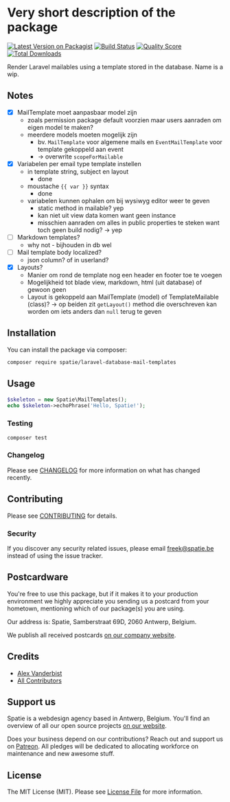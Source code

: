 # Very short description of the package

[![Latest Version on Packagist](https://img.shields.io/packagist/v/spatie/laravel-database-mail-templates.svg?style=flat-square)](https://packagist.org/packages/spatie/laravel-database-mail-templates)
[![Build Status](https://img.shields.io/travis/spatie/laravel-database-mail-templates/master.svg?style=flat-square)](https://travis-ci.org/spatie/laravel-database-mail-templates)
[![Quality Score](https://img.shields.io/scrutinizer/g/spatie/laravel-database-mail-templates.svg?style=flat-square)](https://scrutinizer-ci.com/g/spatie/laravel-database-mail-templates)
[![Total Downloads](https://img.shields.io/packagist/dt/spatie/laravel-database-mail-templates.svg?style=flat-square)](https://packagist.org/packages/spatie/laravel-database-mail-templates)

Render Laravel mailables using a template stored in the database. Name is a wip.

## Notes

- [x] MailTemplate moet aanpasbaar model zijn
    - zoals permission package default voorzien maar users aanraden om eigen model te maken?
    - meerdere models moeten mogelijk zijn
        - bv. `MailTemplate` voor algemene mails en `EventMailTemplate` voor template gekoppeld aan event
        - -> overwrite `scopeForMailable`
- [x] Variabelen per email type template instellen
    - in template string, subject en layout
        - done
    - moustache `{{ var }}` syntax
        - done
    - variabelen kunnen ophalen om bij wysiwyg editor weer te geven 
        - static method in mailable? yep
        - kan niet uit view data komen want geen instance
        - misschien aanraden om alles in public properties te steken want toch geen build nodig? -> yep
- [ ] Markdown templates?
    - why not - bijhouden in db wel
- [ ] Mail template body localized?
    - json column? of in userland?
- [x] Layouts?
    - Manier om rond de template nog een header en footer toe te voegen
    - Mogelijkheid tot blade view, markdown, html (uit database) of gewoon geen
    - Layout is gekoppeld aan MailTemplate (model) of TemplateMailable (class)? 
        -> op beiden zit `getLayout()` method die overschreven kan worden om iets anders dan `null` terug te geven

## Installation

You can install the package via composer:

```bash
composer require spatie/laravel-database-mail-templates
```

## Usage

``` php
$skeleton = new Spatie\MailTemplates();
echo $skeleton->echoPhrase('Hello, Spatie!');
```

### Testing

``` bash
composer test
```

### Changelog

Please see [CHANGELOG](CHANGELOG.md) for more information on what has changed recently.

## Contributing

Please see [CONTRIBUTING](CONTRIBUTING.md) for details.

### Security

If you discover any security related issues, please email freek@spatie.be instead of using the issue tracker.

## Postcardware

You're free to use this package, but if it makes it to your production environment we highly appreciate you sending us a postcard from your hometown, mentioning which of our package(s) you are using.

Our address is: Spatie, Samberstraat 69D, 2060 Antwerp, Belgium.

We publish all received postcards [on our company website](https://spatie.be/en/opensource/postcards).

## Credits

- [Alex Vanderbist](https://github.com/alexvanderbist)
- [All Contributors](../../contributors)

## Support us

Spatie is a webdesign agency based in Antwerp, Belgium. You'll find an overview of all our open source projects [on our website](https://spatie.be/opensource).

Does your business depend on our contributions? Reach out and support us on [Patreon](https://www.patreon.com/spatie). 
All pledges will be dedicated to allocating workforce on maintenance and new awesome stuff.

## License

The MIT License (MIT). Please see [License File](LICENSE.md) for more information.
